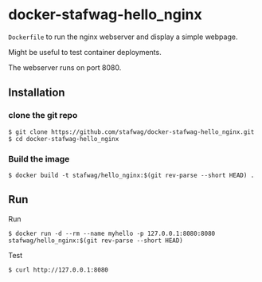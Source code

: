 # docker-stafwag-hello_nginx

```Dockerfile``` to run the nginx webserver and display a simple webpage.

Might be useful to test container deployments.

The webserver runs on port 8080.

## Installation

### clone the git repo

```
$ git clone https://github.com/stafwag/docker-stafwag-hello_nginx.git
$ cd docker-stafwag-hello_nginx
```

### Build the image

```
$ docker build -t stafwag/hello_nginx:$(git rev-parse --short HEAD) .
```

## Run

Run

```
$ docker run -d --rm --name myhello -p 127.0.0.1:8080:8080 stafwag/hello_nginx:$(git rev-parse --short HEAD)
```

Test

```
$ curl http://127.0.0.1:8080
```

